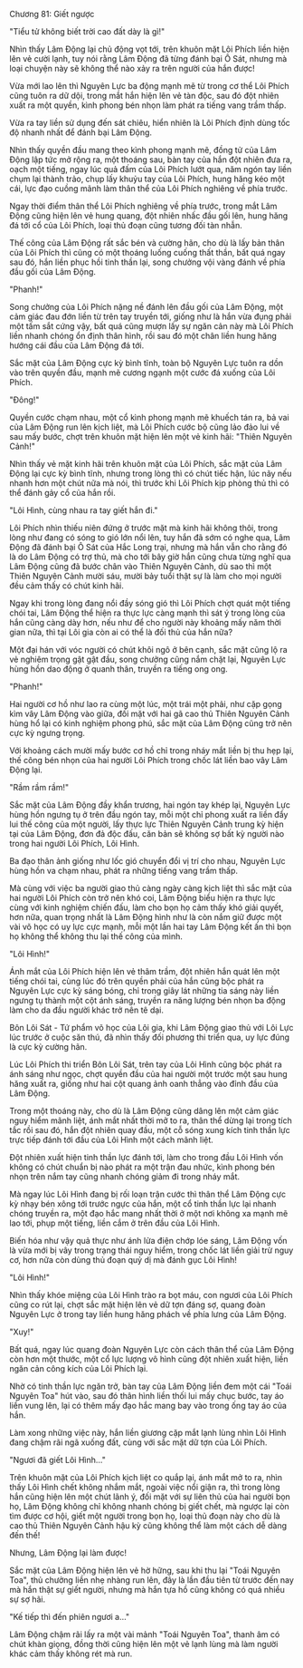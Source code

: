 




Chương 81: Giết ngược


"Tiểu tử không biết trời cao đất dày là gì!"

Nhìn thấy Lâm Động lại chủ động vọt tới, trên khuôn mặt Lôi Phích liền hiện lên vẻ cười lạnh, tuy nói rằng Lâm Động đã từng đánh bại Ô Sát, nhưng mà loại chuyện này sẽ không thể nào xảy ra trên người của hắn được!

Vừa mới lao lên thì Nguyên Lực ba động mạnh mẽ từ trong cơ thể Lôi Phích cũng tuôn ra dữ dội, trong mắt hắn hiện lên vẻ tàn độc, sau đó đột nhiên xuất ra một quyền, kình phong bén nhọn làm phát ra tiếng vang trầm thấp.

Vừa ra tay liền sử dụng đến sát chiêu, hiển nhiên là Lôi Phích định dùng tốc độ nhanh nhất để đánh bại Lâm Động.

Nhìn thấy quyền đầu mang theo kình phong mạnh mẽ, đồng tử của Lâm Động lập tức mở rộng ra, một thoáng sau, bàn tay của hắn đột nhiên đưa ra, oạch một tiếng, ngay lúc quả đấm của Lôi Phích lướt qua, năm ngón tay liền chụm lại thành trảo, chụp lấy khuỷu tay của Lôi Phích, hung hăng kéo một cái, lực đạo cuồng mãnh làm thân thể của Lôi Phích nghiêng về phía trước.

Ngay thời điểm thân thể Lôi Phích nghiêng về phía trước, trong mắt Lâm Động cũng hiện lên vẻ hung quang, đột nhiên nhấc đầu gối lên, hung hăng đá tới cổ của Lôi Phích, loại thủ đoạn cũng tương đối tàn nhẫn.

Thế công của Lâm Động rất sắc bén và cường hãn, cho dù là lấy bản thân của Lôi Phích thì cũng có một thoáng luống cuống thất thần, bất quá ngay sau đó, hắn liền phục hồi tinh thần lại, song chưởng vội vàng đánh về phía đầu gối của Lâm Động.

"Phanh!"

Song chưởng của Lôi Phích nặng nề đánh lên đầu gối của Lâm Động, một cảm giác đau đớn liền từ trên tay truyền tới, giống như là hắn vừa đụng phải một tấm sắt cứng vậy, bất quá cũng mượn lấy sự ngăn cản này mà Lôi Phích liền nhanh chóng ổn định thân hình, rồi sau đó một chân liền hung hăng hướng cái đầu của Lâm Động đá tới.

Sắc mặt của Lâm Động cực kỳ bình tĩnh, toàn bộ Nguyên Lực tuôn ra dồn vào trên quyền đầu, mạnh mẽ cương ngạnh một cước đá xuống của Lôi Phích.

"Đông!"

Quyền cước chạm nhau, một cổ kình phong mạnh mẽ khuếch tán ra, bả vai của Lâm Động run lên kịch liệt, mà Lôi Phích cước bộ cũng lảo đảo lui về sau mấy bước, chợt trên khuôn mặt hiện lên một vẻ kinh hãi: "Thiên Nguyên Cảnh!"

Nhìn thấy vẻ mặt kinh hãi trên khuôn mặt của Lôi Phích, sắc mặt của Lâm Động lại cực kỳ bình tĩnh, nhưng trong lòng thì có chút tiếc hận, lúc nãy nếu nhanh hơn một chút nữa mà nói, thì trước khi Lôi Phích kịp phòng thủ thì có thể đánh gảy cổ của hắn rồi.

"Lôi Hình, cùng nhau ra tay giết hắn đi."

Lôi Phích nhìn thiếu niên đứng ở trước mặt mà kinh hãi không thôi, trong lòng như đang có sóng to gió lớn nổi lên, tuy hắn đã sớm có nghe qua, Lâm Động đã đánh bại Ô Sát của Hắc Long trại, nhưng mà hắn vẫn cho rằng đó là do Lâm Động có trợ thủ, mà cho tới bây giờ hắn cũng chưa từng nghĩ qua Lâm Động cũng đã bước chân vào Thiên Nguyên Cảnh, dù sao thì một Thiên Nguyên Cảnh mười sáu, mười bảy tuổi thật sự là làm cho mọi người đều cảm thấy có chút kinh hãi.

Ngay khi trong lòng đang nổi đầy sóng gió thì Lôi Phích chợt quát một tiếng chói tai, Lâm Động thể hiện ra thực lực càng mạnh thì sát ý trong lòng của hắn cũng càng dày hơn, nếu như để cho người này khoảng mấy năm thời gian nữa, thì tại Lôi gia còn ai có thể là đối thủ của hắn nữa?

Một đại hán với vóc người có chút khôi ngô ở bên cạnh, sắc mặt cũng lộ ra vẻ nghiêm trọng gật gật đầu, song chưởng cũng nắm chặt lại, Nguyên Lực hùng hồn dao động ở quanh thân, truyền ra tiếng ong ong.

"Phanh!"

Hai người cơ hồ như lao ra cùng một lúc, một trái một phải, như cặp gọng kìm vây Lâm Động vào giữa, đối mặt với hai gã cao thủ Thiên Nguyên Cảnh hùng hổ lại có kinh nghiệm phong phú, sắc mặt của Lâm Động cũng trở nên cực kỳ ngưng trọng.

Với khoảng cách mười mấy bước cơ hồ chỉ trong nháy mắt liền bị thu hẹp lại, thế công bén nhọn của hai người Lôi Phích trong chốc lát liền bao vây Lâm Động lại.

"Rầm rầm rầm!"

Sắc mặt của Lâm Động đầy khẩn trương, hai ngón tay khép lại, Nguyên Lực hùng hồn ngưng tụ ở trên đầu ngón tay, mỗi một chỉ phong xuất ra liền đẩy lui thế công của một người, lấy thực lực Thiên Nguyên Cảnh trung kỳ hiện tại của Lâm Động, đơn đả độc đấu, căn bản sẽ không sợ bất kỳ người nào trong hai người Lôi Phích, Lôi Hình.

Ba đạo thân ảnh giống như lốc gió chuyển đổi vị trí cho nhau, Nguyên Lực hùng hồn va chạm nhau, phát ra những tiếng vang trầm thấp.

Mà cùng với việc ba người giao thủ càng ngày càng kịch liệt thì sắc mặt của hai người Lôi Phích còn trở nên khó coi, Lâm Động biểu hiện ra thực lực cùng với kinh nghiệm chiến đấu, làm cho bọn họ cảm thấy khó giải quyết, hơn nữa, quan trọng nhất là Lâm Động hình như là còn nắm giữ được một vài võ học có uy lực cực mạnh, mỗi một lần hai tay Lâm Động kết ấn thì bọn họ không thể không thu lại thế công của mình.

"Lôi Hình!"

Ánh mắt của Lôi Phích hiện lên vẻ thâm trầm, đột nhiên hắn quát lên một tiếng chói tai, cùng lúc đó trên quyền phải của hắn cũng bộc phát ra Nguyên Lực cực kỳ sáng bóng, chỉ trong giây lát những tia sáng này liền ngưng tụ thành một cột ánh sáng, truyền ra năng lượng bén nhọn ba động làm cho da đầu người khác trở nên tê dại.

Bôn Lôi Sát - Tứ phẩm võ học của Lôi gia, khi Lâm Động giao thủ với Lôi Lực lúc trước ở cuộc săn thú, đã nhìn thấy đối phương thi triển qua, uy lực đúng là cực kỳ cường hãn.

Lúc Lôi Phích thi triển Bôn Lôi Sát, trên tay của Lôi Hình cũng bộc phát ra ánh sáng như ngọc, chợt quyền đầu của hai người một trước một sau hung hăng xuất ra, giống như hai cột quang ảnh oanh thẳng vào đỉnh đầu của Lâm Động.

Trong một thoáng này, cho dù là Lâm Động cũng dâng lên một cảm giác nguy hiểm mãnh liệt, ánh mắt nhất thời mở to ra, thân thể dừng lại trong tích tắc rồi sau đó, hắn đột nhiên quay đầu, một cỗ sóng xung kích tinh thần lực trực tiếp đánh tới đầu của Lôi Hình một cách mãnh liệt.

Đột nhiên xuất hiện tinh thần lực đánh tới, làm cho trong đầu Lôi Hình vốn không có chút chuẩn bị nào phát ra một trận đau nhức, kình phong bén nhọn trên nắm tay cũng nhanh chóng giảm đi trong nháy mắt.

Mà ngay lúc Lôi Hình đang bị rối loạn trận cước thì thân thể Lâm Động cực kỳ nhạy bén xông tới trước ngực của hắn, một cổ tinh thần lực lại nhanh chóng truyền ra, một đạo hắc mang nhất thời ở một nơi không xa mạnh mẽ lao tới, phụp một tiếng, liền cắm ở trên đầu của Lôi Hình.

Biến hóa như vậy quả thực như ánh lửa điện chớp lóe sáng, Lâm Động vốn là vừa mới bị vây trong trạng thái nguy hiểm, trong chốc lát liền giải trừ nguy cơ, hơn nữa còn dùng thủ đoạn quỷ dị mà đánh gục Lôi Hình!

"Lôi Hình!"

Nhìn thấy khóe miệng của Lôi Hình trào ra bọt máu, con ngươi của Lôi Phích cũng co rút lại, chợt sắc mặt hiện lên vẻ dữ tợn đáng sợ, quang đoàn Nguyên Lực ở trong tay liền hung hăng phách về phía lưng của Lâm Động.

"Xuy!"

Bất quá, ngay lúc quang đoàn Nguyên Lực còn cách thân thể của Lâm Động còn hơn một thước, một cổ lực lượng vô hình cũng đột nhiên xuất hiện, liền ngăn cản công kích của Lôi Phích lại.

Nhờ có tinh thần lực ngăn trở, bàn tay của Lâm Động liền đem một cái "Toái Nguyên Toa" hút vào, sau đó thân hình liền thối lui mấy chục bước, tay áo liền vung lên, lại có thêm mấy đạo hắc mang bay vào trong ống tay áo của hắn.

Làm xong những việc này, hắn liền giương cặp mắt lạnh lùng nhìn Lôi Hình đang chậm rãi ngã xuống đất, cùng với sắc mặt dữ tợn của Lôi Phích.

"Ngươi đã giết Lôi Hình…"

Trên khuôn mặt của Lôi Phích kịch liệt co quắp lại, ánh mắt mở to ra, nhìn thấy Lôi Hình chết không nhắm mắt, ngoài việc nổi giận ra, thì trong lòng hắn cũng hiện lên một chút lãnh ý, đối mặt với sự liên thủ của hai người bọn họ, Lâm Động không chỉ không nhanh chóng bị giết chết, mà ngược lại còn tìm được cơ hội, giết một người trong bọn họ, loại thủ đoạn này cho dù là cao thủ Thiên Nguyên Cảnh hậu kỳ cũng không thể làm một cách dễ dàng đến thế!

Nhưng, Lâm Động lại làm được!

Sắc mặt của Lâm Động hiện lên vẻ hờ hững, sau khi thu lại "Toái Nguyên Toa", thủ chưởng liền nhẹ nhàng run lên, đây là lần đầu tiên từ trước đến nay mà hắn thật sự giết người, nhưng mà hắn tựa hồ cũng không có quá nhiều sự sợ hãi.

"Kế tiếp thì đến phiên ngươi a…"

Lâm Động chậm rãi lấy ra một vài mảnh "Toái Nguyên Toa", thanh âm có chút khàn giọng, đồng thời cũng hiện lên một vẻ lạnh lùng mà làm người khác cảm thấy không rét mà run.




